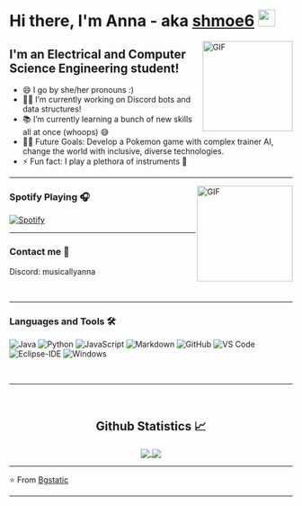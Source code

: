 # Hi there, I'm Anna - aka [shmoe6][website] <img width="30px" src="https://media.tenor.com/images/3b388fe03da271d2674faf85eb7c3fcd/tenor.gif" />

<img align="right" alt="GIF" height="160px" src="https://media.giphy.com/media/du3J3cXyzhj75IOgvA/giphy.gif" />

## I'm an Electrical and Computer Science Engineering student!

- 😄 I go by she/her pronouns :)
- 👨‍💻 I’m currently working on Discord bots and data structures!
- 📚 I’m currently learning a bunch of new skills all at once (whoops) 😅
- 💪🏼 Future Goals: Develop a Pokemon game with complex trainer AI, change the world with inclusive, diverse technologies.
- ⚡ Fun fact: I play a plethora of instruments 🎻

---

<img align="right" alt="GIF" height="170px" src="https://media.giphy.com/media/J5B1Y8QZnzXXbLQIBu/giphy.gif" />

### Spotify Playing 🎧

[![Spotify](https://novatorem-red-chi.vercel.app/api/spotify)](https://open.spotify.com/user/wpt14pdyn88igyetrpdosc4fr?si=4169430ce9be42d9)

---


### Contact me 📝

Discord: musicallyanna

<br />

---

### Languages and Tools 🛠 

![Java](http://img.shields.io/badge/-Java-5B4638?style=flat-square&logo=java&logoColor=ffffff)
![Python](http://img.shields.io/badge/-Python-3776AB?style=flat-square&logo=python&logoColor=ffffff)
![JavaScript](https://img.shields.io/badge/-JavaScript-%23F7DF1C?style=flat-square&logo=javascript&logoColor=000000&labelColor=%23F7DF1C&color=%23FFCE5A)
![Markdown](https://img.shields.io/badge/-Markdown-000000?style=flat-square&logo=markdown)
![GitHub](https://img.shields.io/badge/-GitHub-181717?style=flat-square&logo=github)
![VS Code](http://img.shields.io/badge/-VS%20Code-007ACC?style=flat-square&logo=visual-studio-code&logoColor=ffffff)
![Eclipse-IDE](http://img.shields.io/badge/-Eclipse-2C2255?style=flat-square&logo=eclipse&logoColor=ffffff)
![Windows](http://img.shields.io/badge/-Windows-0078D6?style=flat-square&logo=windows&logoColor=ffffff)

<br/>

---

<br/>

  <h2 align="center"> Github Statistics 📈 </h2>
  
  <div align="center"> 
     <a href="">
      <img align="center" src="https://github-readme-stats-sigma-five.vercel.app/api?username=shmoe6&show_icons=true&include_all_commits=true&count_private=true&theme=react&line_height=40" />
    </a>
    <a href="">
      <img align="center" src="https://github-readme-stats.vercel.app/api/top-langs/?username=shmoe6&theme=react&line_height=40&hide=css"/>
    </a>
</div

<br/>

---

⭐️ From [Bgstatic](https://github.com/Bgstatic)

---

[website]: https://shmoee.vercel.app/
[Spotify]: https://open.spotify.com/user/wpt14pdyn88igyetrpdosc4fr?si=5da0092fe0c748cd
